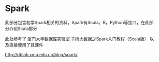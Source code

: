 # Spark

此部分包含初学Spark相关的资料，Spark有Scala，R，Python等接口，在此部分介绍Scala部分

此处参考了 厦门大学数据库实验室 子雨大数据之Spark入门教程（Scala版）
以及直接使用了其课件

http://dblab.xmu.edu.cn/blog/spark/
